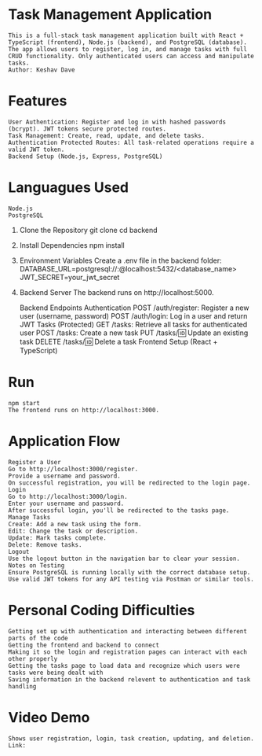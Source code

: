 # Task Management Application
    This is a full-stack task management application built with React + TypeScript (frontend), Node.js (backend), and PostgreSQL (database). The app allows users to register, log in, and manage tasks with full CRUD functionality. Only authenticated users can access and manipulate tasks.
    Author: Keshav Dave

# Features
    User Authentication: Register and log in with hashed passwords (bcrypt). JWT tokens secure protected routes.
    Task Management: Create, read, update, and delete tasks.
    Authentication Protected Routes: All task-related operations require a valid JWT token.
    Backend Setup (Node.js, Express, PostgreSQL)

# Languagues Used
    Node.js
    PostgreSQL


1. Clone the Repository
    git clone <repository-url>
    cd backend
2. Install Dependencies
    npm install
3. Environment Variables
    Create a .env file in the backend folder:
    DATABASE_URL=postgresql://<username>:<password>@localhost:5432/<database_name>
    JWT_SECRET=your_jwt_secret
4. Backend Server
    The backend runs on http://localhost:5000.

    Backend Endpoints
    Authentication
    POST /auth/register: Register a new user (username, password)
    POST /auth/login: Log in a user and return JWT
    Tasks (Protected)
    GET /tasks: Retrieve all tasks for authenticated user
    POST /tasks: Create a new task
    PUT /tasks/:id: Update an existing task
    DELETE /tasks/:id: Delete a task
    Frontend Setup (React + TypeScript)

# Run
    npm start
    The frontend runs on http://localhost:3000.

# Application Flow
    Register a User
    Go to http://localhost:3000/register.
    Provide a username and password.
    On successful registration, you will be redirected to the login page.
    Login
    Go to http://localhost:3000/login.
    Enter your username and password.
    After successful login, you'll be redirected to the tasks page.
    Manage Tasks
    Create: Add a new task using the form.
    Edit: Change the task or description.
    Update: Mark tasks complete.
    Delete: Remove tasks.
    Logout
    Use the logout button in the navigation bar to clear your session.
    Notes on Testing
    Ensure PostgreSQL is running locally with the correct database setup.
    Use valid JWT tokens for any API testing via Postman or similar tools.

# Personal Coding Difficulties
    Getting set up with authentication and interacting between different parts of the code
    Getting the frontend and backend to connect
    Making it so the login and registration pages can interact with each other properly
    Getting the tasks page to load data and recognize which users were tasks were being dealt with
    Saving information in the backend relevent to authentication and task handling

# Video Demo 
    Shows user registration, login, task creation, updating, and deletion.
    Link: